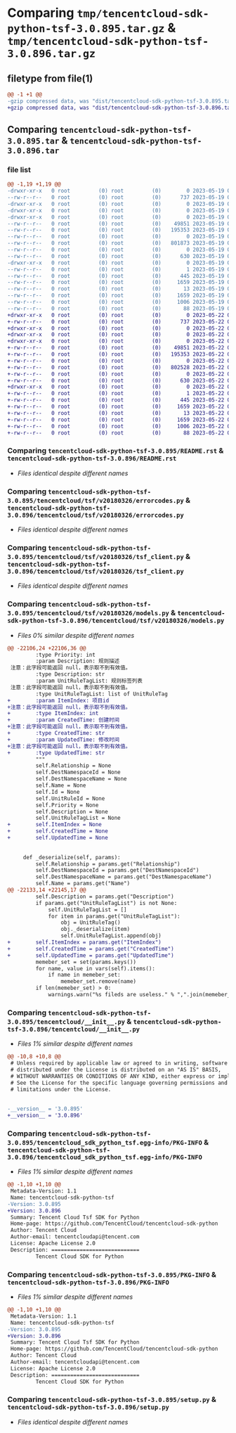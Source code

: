 # Comparing `tmp/tencentcloud-sdk-python-tsf-3.0.895.tar.gz` & `tmp/tencentcloud-sdk-python-tsf-3.0.896.tar.gz`

## filetype from file(1)

```diff
@@ -1 +1 @@
-gzip compressed data, was "dist/tencentcloud-sdk-python-tsf-3.0.895.tar", last modified: Fri May 19 03:04:28 2023, max compression
+gzip compressed data, was "dist/tencentcloud-sdk-python-tsf-3.0.896.tar", last modified: Mon May 22 00:36:31 2023, max compression
```

## Comparing `tencentcloud-sdk-python-tsf-3.0.895.tar` & `tencentcloud-sdk-python-tsf-3.0.896.tar`

### file list

```diff
@@ -1,19 +1,19 @@
-drwxr-xr-x   0 root         (0) root         (0)        0 2023-05-19 03:04:28.000000 tencentcloud-sdk-python-tsf-3.0.895/
--rw-r--r--   0 root         (0) root         (0)      737 2023-05-19 03:04:28.000000 tencentcloud-sdk-python-tsf-3.0.895/README.rst
-drwxr-xr-x   0 root         (0) root         (0)        0 2023-05-19 03:04:28.000000 tencentcloud-sdk-python-tsf-3.0.895/tencentcloud/
-drwxr-xr-x   0 root         (0) root         (0)        0 2023-05-19 03:04:28.000000 tencentcloud-sdk-python-tsf-3.0.895/tencentcloud/tsf/
-drwxr-xr-x   0 root         (0) root         (0)        0 2023-05-19 03:04:28.000000 tencentcloud-sdk-python-tsf-3.0.895/tencentcloud/tsf/v20180326/
--rw-r--r--   0 root         (0) root         (0)    49851 2023-05-19 03:04:28.000000 tencentcloud-sdk-python-tsf-3.0.895/tencentcloud/tsf/v20180326/errorcodes.py
--rw-r--r--   0 root         (0) root         (0)   195353 2023-05-19 03:04:28.000000 tencentcloud-sdk-python-tsf-3.0.895/tencentcloud/tsf/v20180326/tsf_client.py
--rw-r--r--   0 root         (0) root         (0)        0 2023-05-19 03:04:28.000000 tencentcloud-sdk-python-tsf-3.0.895/tencentcloud/tsf/v20180326/__init__.py
--rw-r--r--   0 root         (0) root         (0)   801873 2023-05-19 03:04:28.000000 tencentcloud-sdk-python-tsf-3.0.895/tencentcloud/tsf/v20180326/models.py
--rw-r--r--   0 root         (0) root         (0)        0 2023-05-19 03:04:28.000000 tencentcloud-sdk-python-tsf-3.0.895/tencentcloud/tsf/__init__.py
--rw-r--r--   0 root         (0) root         (0)      630 2023-05-19 03:04:28.000000 tencentcloud-sdk-python-tsf-3.0.895/tencentcloud/__init__.py
-drwxr-xr-x   0 root         (0) root         (0)        0 2023-05-19 03:04:28.000000 tencentcloud-sdk-python-tsf-3.0.895/tencentcloud_sdk_python_tsf.egg-info/
--rw-r--r--   0 root         (0) root         (0)        1 2023-05-19 03:04:28.000000 tencentcloud-sdk-python-tsf-3.0.895/tencentcloud_sdk_python_tsf.egg-info/dependency_links.txt
--rw-r--r--   0 root         (0) root         (0)      445 2023-05-19 03:04:28.000000 tencentcloud-sdk-python-tsf-3.0.895/tencentcloud_sdk_python_tsf.egg-info/SOURCES.txt
--rw-r--r--   0 root         (0) root         (0)     1659 2023-05-19 03:04:28.000000 tencentcloud-sdk-python-tsf-3.0.895/tencentcloud_sdk_python_tsf.egg-info/PKG-INFO
--rw-r--r--   0 root         (0) root         (0)       13 2023-05-19 03:04:28.000000 tencentcloud-sdk-python-tsf-3.0.895/tencentcloud_sdk_python_tsf.egg-info/top_level.txt
--rw-r--r--   0 root         (0) root         (0)     1659 2023-05-19 03:04:28.000000 tencentcloud-sdk-python-tsf-3.0.895/PKG-INFO
--rw-r--r--   0 root         (0) root         (0)     1006 2023-05-19 03:04:28.000000 tencentcloud-sdk-python-tsf-3.0.895/setup.py
--rw-r--r--   0 root         (0) root         (0)       88 2023-05-19 03:04:28.000000 tencentcloud-sdk-python-tsf-3.0.895/setup.cfg
+drwxr-xr-x   0 root         (0) root         (0)        0 2023-05-22 00:36:31.000000 tencentcloud-sdk-python-tsf-3.0.896/
+-rw-r--r--   0 root         (0) root         (0)      737 2023-05-22 00:36:31.000000 tencentcloud-sdk-python-tsf-3.0.896/README.rst
+drwxr-xr-x   0 root         (0) root         (0)        0 2023-05-22 00:36:31.000000 tencentcloud-sdk-python-tsf-3.0.896/tencentcloud/
+drwxr-xr-x   0 root         (0) root         (0)        0 2023-05-22 00:36:31.000000 tencentcloud-sdk-python-tsf-3.0.896/tencentcloud/tsf/
+drwxr-xr-x   0 root         (0) root         (0)        0 2023-05-22 00:36:31.000000 tencentcloud-sdk-python-tsf-3.0.896/tencentcloud/tsf/v20180326/
+-rw-r--r--   0 root         (0) root         (0)    49851 2023-05-22 00:36:31.000000 tencentcloud-sdk-python-tsf-3.0.896/tencentcloud/tsf/v20180326/errorcodes.py
+-rw-r--r--   0 root         (0) root         (0)   195353 2023-05-22 00:36:31.000000 tencentcloud-sdk-python-tsf-3.0.896/tencentcloud/tsf/v20180326/tsf_client.py
+-rw-r--r--   0 root         (0) root         (0)        0 2023-05-22 00:36:31.000000 tencentcloud-sdk-python-tsf-3.0.896/tencentcloud/tsf/v20180326/__init__.py
+-rw-r--r--   0 root         (0) root         (0)   802528 2023-05-22 00:36:31.000000 tencentcloud-sdk-python-tsf-3.0.896/tencentcloud/tsf/v20180326/models.py
+-rw-r--r--   0 root         (0) root         (0)        0 2023-05-22 00:36:31.000000 tencentcloud-sdk-python-tsf-3.0.896/tencentcloud/tsf/__init__.py
+-rw-r--r--   0 root         (0) root         (0)      630 2023-05-22 00:36:31.000000 tencentcloud-sdk-python-tsf-3.0.896/tencentcloud/__init__.py
+drwxr-xr-x   0 root         (0) root         (0)        0 2023-05-22 00:36:31.000000 tencentcloud-sdk-python-tsf-3.0.896/tencentcloud_sdk_python_tsf.egg-info/
+-rw-r--r--   0 root         (0) root         (0)        1 2023-05-22 00:36:31.000000 tencentcloud-sdk-python-tsf-3.0.896/tencentcloud_sdk_python_tsf.egg-info/dependency_links.txt
+-rw-r--r--   0 root         (0) root         (0)      445 2023-05-22 00:36:31.000000 tencentcloud-sdk-python-tsf-3.0.896/tencentcloud_sdk_python_tsf.egg-info/SOURCES.txt
+-rw-r--r--   0 root         (0) root         (0)     1659 2023-05-22 00:36:31.000000 tencentcloud-sdk-python-tsf-3.0.896/tencentcloud_sdk_python_tsf.egg-info/PKG-INFO
+-rw-r--r--   0 root         (0) root         (0)       13 2023-05-22 00:36:31.000000 tencentcloud-sdk-python-tsf-3.0.896/tencentcloud_sdk_python_tsf.egg-info/top_level.txt
+-rw-r--r--   0 root         (0) root         (0)     1659 2023-05-22 00:36:31.000000 tencentcloud-sdk-python-tsf-3.0.896/PKG-INFO
+-rw-r--r--   0 root         (0) root         (0)     1006 2023-05-22 00:36:31.000000 tencentcloud-sdk-python-tsf-3.0.896/setup.py
+-rw-r--r--   0 root         (0) root         (0)       88 2023-05-22 00:36:31.000000 tencentcloud-sdk-python-tsf-3.0.896/setup.cfg
```

### Comparing `tencentcloud-sdk-python-tsf-3.0.895/README.rst` & `tencentcloud-sdk-python-tsf-3.0.896/README.rst`

 * *Files identical despite different names*

### Comparing `tencentcloud-sdk-python-tsf-3.0.895/tencentcloud/tsf/v20180326/errorcodes.py` & `tencentcloud-sdk-python-tsf-3.0.896/tencentcloud/tsf/v20180326/errorcodes.py`

 * *Files identical despite different names*

### Comparing `tencentcloud-sdk-python-tsf-3.0.895/tencentcloud/tsf/v20180326/tsf_client.py` & `tencentcloud-sdk-python-tsf-3.0.896/tencentcloud/tsf/v20180326/tsf_client.py`

 * *Files identical despite different names*

### Comparing `tencentcloud-sdk-python-tsf-3.0.895/tencentcloud/tsf/v20180326/models.py` & `tencentcloud-sdk-python-tsf-3.0.896/tencentcloud/tsf/v20180326/models.py`

 * *Files 0% similar despite different names*

```diff
@@ -22106,24 +22106,36 @@
         :type Priority: int
         :param Description: 规则描述
 注意：此字段可能返回 null，表示取不到有效值。
         :type Description: str
         :param UnitRuleTagList: 规则标签列表
 注意：此字段可能返回 null，表示取不到有效值。
         :type UnitRuleTagList: list of UnitRuleTag
+        :param ItemIndex: 项目id
+注意：此字段可能返回 null，表示取不到有效值。
+        :type ItemIndex: int
+        :param CreatedTime: 创建时间
+注意：此字段可能返回 null，表示取不到有效值。
+        :type CreatedTime: str
+        :param UpdatedTime: 修改时间
+注意：此字段可能返回 null，表示取不到有效值。
+        :type UpdatedTime: str
         """
         self.Relationship = None
         self.DestNamespaceId = None
         self.DestNamespaceName = None
         self.Name = None
         self.Id = None
         self.UnitRuleId = None
         self.Priority = None
         self.Description = None
         self.UnitRuleTagList = None
+        self.ItemIndex = None
+        self.CreatedTime = None
+        self.UpdatedTime = None
 
 
     def _deserialize(self, params):
         self.Relationship = params.get("Relationship")
         self.DestNamespaceId = params.get("DestNamespaceId")
         self.DestNamespaceName = params.get("DestNamespaceName")
         self.Name = params.get("Name")
@@ -22133,14 +22145,17 @@
         self.Description = params.get("Description")
         if params.get("UnitRuleTagList") is not None:
             self.UnitRuleTagList = []
             for item in params.get("UnitRuleTagList"):
                 obj = UnitRuleTag()
                 obj._deserialize(item)
                 self.UnitRuleTagList.append(obj)
+        self.ItemIndex = params.get("ItemIndex")
+        self.CreatedTime = params.get("CreatedTime")
+        self.UpdatedTime = params.get("UpdatedTime")
         memeber_set = set(params.keys())
         for name, value in vars(self).items():
             if name in memeber_set:
                 memeber_set.remove(name)
         if len(memeber_set) > 0:
             warnings.warn("%s fileds are useless." % ",".join(memeber_set))
```

### Comparing `tencentcloud-sdk-python-tsf-3.0.895/tencentcloud/__init__.py` & `tencentcloud-sdk-python-tsf-3.0.896/tencentcloud/__init__.py`

 * *Files 1% similar despite different names*

```diff
@@ -10,8 +10,8 @@
 # Unless required by applicable law or agreed to in writing, software
 # distributed under the License is distributed on an "AS IS" BASIS,
 # WITHOUT WARRANTIES OR CONDITIONS OF ANY KIND, either express or implied.
 # See the License for the specific language governing permissions and
 # limitations under the License.
 
 
-__version__ = '3.0.895'
+__version__ = '3.0.896'
```

### Comparing `tencentcloud-sdk-python-tsf-3.0.895/tencentcloud_sdk_python_tsf.egg-info/PKG-INFO` & `tencentcloud-sdk-python-tsf-3.0.896/tencentcloud_sdk_python_tsf.egg-info/PKG-INFO`

 * *Files 1% similar despite different names*

```diff
@@ -1,10 +1,10 @@
 Metadata-Version: 1.1
 Name: tencentcloud-sdk-python-tsf
-Version: 3.0.895
+Version: 3.0.896
 Summary: Tencent Cloud Tsf SDK for Python
 Home-page: https://github.com/TencentCloud/tencentcloud-sdk-python
 Author: Tencent Cloud
 Author-email: tencentcloudapi@tencent.com
 License: Apache License 2.0
 Description: ============================
         Tencent Cloud SDK for Python
```

### Comparing `tencentcloud-sdk-python-tsf-3.0.895/PKG-INFO` & `tencentcloud-sdk-python-tsf-3.0.896/PKG-INFO`

 * *Files 1% similar despite different names*

```diff
@@ -1,10 +1,10 @@
 Metadata-Version: 1.1
 Name: tencentcloud-sdk-python-tsf
-Version: 3.0.895
+Version: 3.0.896
 Summary: Tencent Cloud Tsf SDK for Python
 Home-page: https://github.com/TencentCloud/tencentcloud-sdk-python
 Author: Tencent Cloud
 Author-email: tencentcloudapi@tencent.com
 License: Apache License 2.0
 Description: ============================
         Tencent Cloud SDK for Python
```

### Comparing `tencentcloud-sdk-python-tsf-3.0.895/setup.py` & `tencentcloud-sdk-python-tsf-3.0.896/setup.py`

 * *Files identical despite different names*

